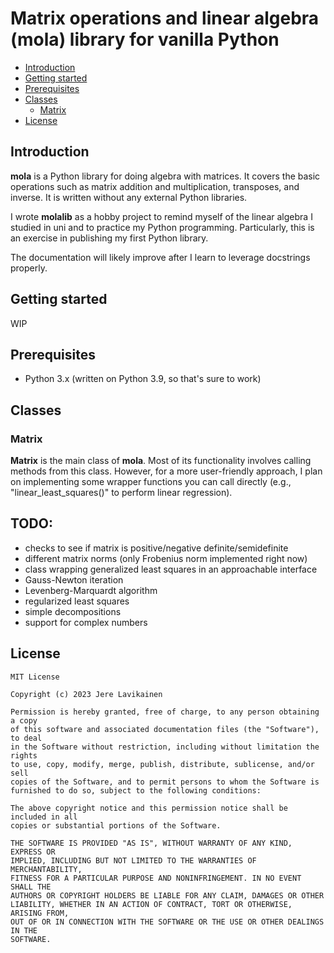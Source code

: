 # Matrix operations and linear algebra (mola) library for vanilla Python

- [Introduction](#introduction)
- [Getting started](#getting-started)
- [Prerequisites](#prerequisites)
- [Classes](#classes)
  * [Matrix](#matrix)
- [License](#license)
<!-- toc -->

## Introduction

**mola** is a Python library for doing algebra with matrices. It covers the basic operations such as matrix addition and multiplication, transposes, and inverse. It is written without any external Python libraries.

I wrote **molalib** as a hobby project to remind myself of the linear algebra I studied in uni and to practice my Python programming. Particularly, this is an exercise in publishing my first Python library.

The documentation will likely improve after I learn to leverage docstrings properly.

## Getting started

WIP

## Prerequisites

- Python 3.x (written on Python 3.9, so that's sure to work)

## Classes

### Matrix

**Matrix** is the main class of **mola**. Most of its functionality involves calling methods from this class. However, for a more user-friendly approach, I plan on implementing some wrapper functions you can call directly (e.g., "linear_least_squares()" to perform linear regression).

## TODO:
- checks to see if matrix is positive/negative definite/semidefinite
- different matrix norms (only Frobenius norm implemented right now)
- class wrapping generalized least squares in an approachable interface
- Gauss-Newton iteration
- Levenberg-Marquardt algorithm
- regularized least squares
- simple decompositions
- support for complex numbers

## License

```
MIT License

Copyright (c) 2023 Jere Lavikainen

Permission is hereby granted, free of charge, to any person obtaining a copy
of this software and associated documentation files (the "Software"), to deal
in the Software without restriction, including without limitation the rights
to use, copy, modify, merge, publish, distribute, sublicense, and/or sell
copies of the Software, and to permit persons to whom the Software is
furnished to do so, subject to the following conditions:

The above copyright notice and this permission notice shall be included in all
copies or substantial portions of the Software.

THE SOFTWARE IS PROVIDED "AS IS", WITHOUT WARRANTY OF ANY KIND, EXPRESS OR
IMPLIED, INCLUDING BUT NOT LIMITED TO THE WARRANTIES OF MERCHANTABILITY,
FITNESS FOR A PARTICULAR PURPOSE AND NONINFRINGEMENT. IN NO EVENT SHALL THE
AUTHORS OR COPYRIGHT HOLDERS BE LIABLE FOR ANY CLAIM, DAMAGES OR OTHER
LIABILITY, WHETHER IN AN ACTION OF CONTRACT, TORT OR OTHERWISE, ARISING FROM,
OUT OF OR IN CONNECTION WITH THE SOFTWARE OR THE USE OR OTHER DEALINGS IN THE
SOFTWARE.

```
